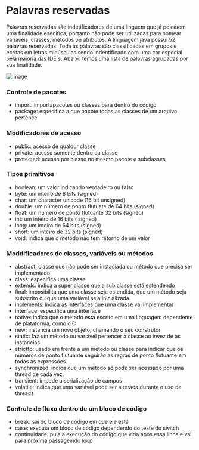 # Palavras reservadas
Palavras reservadas são indetificadores de uma linguem que já possuem uma finalidade esecifíca, portanto não pode ser utilizadas
para nomear variáveis, classes, métodos ou atributos.
A linguagem java possui 52 palavras reservadas. Toda as palavras são classificadas  em grupos e ecritas em letras minúsculas
sendo indentificado com uma cor especial pela maioria das IDE´s. Abaixo temos uma lista de palavras agrupadas por sua finalidade.


![image](https://user-images.githubusercontent.com/115570591/197247678-2321c90c-1fa0-4fd9-87ae-985e009dbae9.png)

### Controle de  pacotes
- import: importapacotes ou classes para dentro do código.
- package: especifica a que pacote todas as classes de 
um arquivo pertence
### Modificadores de acesso
- public: acesso de qualqur classe
- private: acesso somente dentro da classe
- protected: acesso por classe no mesmo pacote e subclasses
### Tipos primitivos
- boolean: um valor indicando verdadeiro ou falso
- byte: um inteiro de 8 bits (signed)
- char: um character unicode (16 bit unsigned)
- double: um número de ponto flutuate de 64 bits (signed)
- float: um número de ponto flutuante 32 bits (signed)
- int: um inteiro de 16 bits ( signed)
- long: um inteiro de 64 bits (signed)
- short: um inteiro de 32 bits (signed)
- void: indica que o método não tem retorno de um valor
### Moddificadores de classes, variáveis ou métodos
- abstract: classe que não pode ser instaciada ou método que precisa
ser implementado.
- class: especifica uma classe
- extends: indica a super classe que a sub classe está estendendo
- final: imposibilita que uma classe seja estendida, que um método
seja subscrito ou que uma variável seja inicializada.
- inplements: indica as interfaces que uma classe vai implementar 
- interface: especifica uma interface
- native: indica que o método esta escrito em uma libguagem 
dependente de plataforma, como o C
- new: instancia um novo objeto, chamando o seu construtor
- static: faz um método ou variável pertencer à classe ao 
invez de às instancias
- strictfp: usado em frente a um método ou classe para indicar
que os números de ponto flutuante seguirão as regras de ponto
flutuante em todas as expressões.
- synchronized: indica que um método só pode ser acessado por
uma thread de cada vez.
- transient: impede a serialização de campos
- volatile: indica que uma variável pode ser alterada durante o
uso de threads
### Controle de fluxo dentro de um bloco de código
- break: sai do bloco de código em que ele está
- case: executa um bloco de código dependendo do
teste do switch
- continuidade: pula a execução do código que viria
após essa linha e vai para próxima passagemdo loop


















